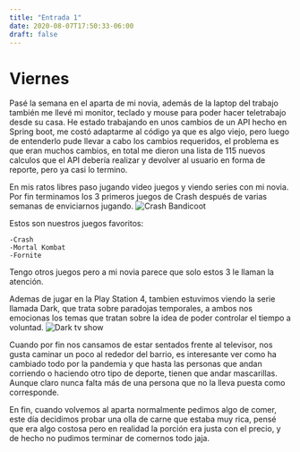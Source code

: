 ```yaml
---
title: "Entrada 1"
date: 2020-08-07T17:50:33-06:00
draft: false
---
```


# Viernes

Pasé la semana en el aparta de mi novia, además de la laptop del trabajo también me llevé mi monitor, teclado y mouse para poder hacer teletrabajo desde su casa.
He estado trabajando en unos cambios de un API hecho en Spring boot, me costó adaptarme al código ya que es algo viejo, pero luego de entenderlo pude llevar a cabo los cambios requeridos,
el problema es que eran muchos cambios, en total me dieron una lista de 115 nuevos calculos que el API debería realizar y devolver al usuario en forma de reporte, pero ya casi lo termino.

En mis ratos libres paso jugando video juegos y viendo series con mi novia.
Por fin terminamos los 3 primeros juegos de Crash después de varias semanas de enviciarnos jugando.
![Crash Bandicoot](/Crash_Bandicoot.png)

Estos son nuestros juegos favoritos:

	-Crash
	-Mortal Kombat
	-Fornite
Tengo otros juegos pero a mi novia parece que solo estos 3 le llaman la atención.

Ademas de jugar en la Play Station 4, tambien estuvimos viendo la serie llamada Dark, que trata sobre paradojas temporales, a ambos nos emocionas los temas que tratan sobre
la idea de poder controlar el tiempo a voluntad.
![Dark tv show](/DarkSeries.jpg)

Cuando por fin nos cansamos de estar sentados frente al televisor, nos gusta caminar un poco al rededor del barrio, es interesante ver como ha cambiado todo por la pandemia y
que hasta las personas que andan corriendo o haciendo otro tipo de deporte, tienen que andar mascarillas. Aunque claro nunca falta más de una persona que no la lleva puesta como corresponde.

En fin, cuando volvemos al aparta normalmente pedimos algo de comer, este día decidimos probar una olla de carne que estaba muy rica, pensé que era algo costosa pero en 
realidad la porción era justa con el precio, y de hecho no pudimos terminar de comernos todo jaja.